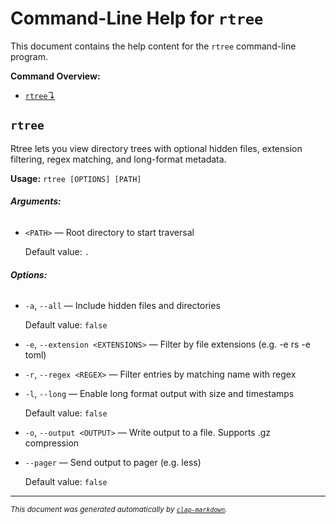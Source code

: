 # Command-Line Help for `rtree`

This document contains the help content for the `rtree` command-line program.

**Command Overview:**

* [`rtree`↴](#rtree)

## `rtree`

Rtree lets you view directory trees with optional hidden files, extension filtering, regex matching, and long-format metadata.

**Usage:** `rtree [OPTIONS] [PATH]`

###### **Arguments:**

* `<PATH>` — Root directory to start traversal

  Default value: `.`

###### **Options:**

* `-a`, `--all` — Include hidden files and directories

  Default value: `false`
* `-e`, `--extension <EXTENSIONS>` — Filter by file extensions (e.g. -e rs -e toml)
* `-r`, `--regex <REGEX>` — Filter entries by matching name with regex
* `-l`, `--long` — Enable long format output with size and timestamps

  Default value: `false`
* `-o`, `--output <OUTPUT>` — Write output to a file. Supports .gz compression
* `--pager` — Send output to pager (e.g. less)

  Default value: `false`



<hr/>

<small><i>
    This document was generated automatically by
    <a href="https://crates.io/crates/clap-markdown"><code>clap-markdown</code></a>.
</i></small>
